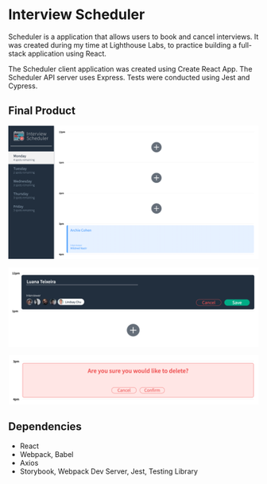 # Interview Scheduler
Scheduler is a application that allows users to book and cancel interviews. It was created during my time at Lighthouse Labs, to practice building a full-stack application using React. 

The Scheduler client application was created using Create React App. The Scheduler API server uses Express. Tests were conducted using Jest and Cypress.

## Final Product

!["Screenshot of Scheduler Overview"](https://github.com/luanateixeira148/scheduler/blob/master/docs/scheduler-UI.png?raw=true)


!["Screenshot of Booking an appointment"](https://github.com/luanateixeira148/scheduler/blob/master/docs/scheduler-booking-an-appointment.png?raw=true)

!["Screenshot of Deleting an appointment"](https://github.com/luanateixeira148/scheduler/blob/master/docs/scheduler-deleting-an-appointment.png?raw=true)

## Dependencies
  * React
  * Webpack, Babel
  * Axios
  * Storybook, Webpack Dev Server, Jest, Testing Library